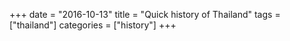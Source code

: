 +++
date = "2016-10-13"
title = "Quick history of Thailand"
tags = ["thailand"]
categories = ["history"]
+++